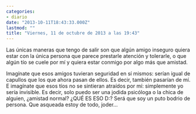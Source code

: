 ```yaml
---
categories:
- diario
date: "2013-10-11T18:43:33.000Z"
lastmod: ""
title: "Viernes, 11 de octubre de 2013 a las 19:43"
---
```


Las únicas maneras que tengo de salir son que algún amigo inseguro quiera estar con la única persona que parece prestarle atención y tolerarle, o que algún tío se cuele por mí y quiera estar conmigo por algo más que amistad.

Imagínate que esos amigos tuvieran seguridad en sí mismos: serían igual de capullos que los que ahora pasan de ellos. Es decir, también pasarían de mí.
E imagínate que esos tíos no se sintieran atraídos por mí: simplemente yo sería invisible.
Es decir, solo puedo ser una jodida psicóloga o la chica de alguien, ¿amistad normal? ¿QUÉ ES ESO D:?
Será que soy un puto bodrio de persona.
Que asqueada estoy de todo, joder...